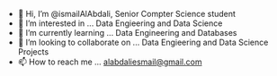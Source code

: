 - 👋 Hi, I’m @ismailAlAbdali, Senior Compter Science student
- 👀 I’m interested in ... Data Engieering and Data Science
- 🌱 I’m currently learning ... Data Engineering and Databases
- 💞️ I’m looking to collaborate on ... Data Engieering and Data Science Projects
- 📫 How to reach me ... alabdaliesmail@gmail.com

<!---
ismailAlAbdali/ismailAlAbdali is a ✨ special ✨ repository because its `README.md` (this file) appears on your GitHub profile.
You can click the Preview link to take a look at your changes.
--->

